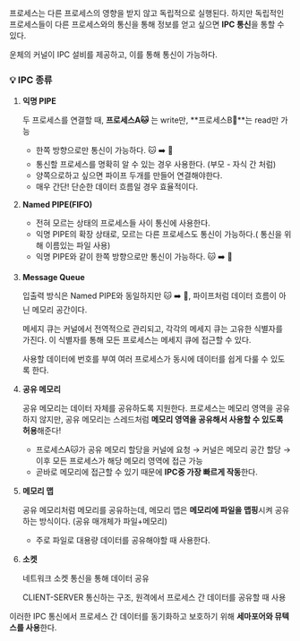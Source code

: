 프로세스는 다른 프로세스의 영향을 받지 않고 독립적으로 실행된다. 하지만 독립적인 프로세스들이 다른 프로세스와의 통신을 통해 정보를 얻고 싶으면 **IPC 통신**을 통할 수 있다.

운체의 커널이 IPC 설비를 제공하고, 이를 통해 통신이 가능하다.

### 💡 IPC 종류

1. **익명 PIPE**
    
    두 프로세스를 연결할 때, **프로세스A🐱** 는 write만, **프로세스B🐶**는 read만 가능
    
    - 한쪽 방향으로만 통신이 가능하다. 🐱 ➡️ 🐶
    - 통신할 프로세스를 명확히 알 수 있는 경우 사용한다. (부모 - 자식 간 처럼)
    - 양쪽으로하고 싶으면 파이프 두개를 만들어 연결해야한다.
    - 매우 간단! 단순한 데이터 흐름일 경우 효율적이다.
2. **Named PIPE(FIFO)**
    - 전혀 모르는 상태의 프로세스들 사이 통신에 사용한다.
    - 익명 PIPE의 확장 상태로, 모르는 다른 프로세스도 통신이 가능하다.( 통신을 위해 이름있는 파일 사용)
    - 익명 PIPE와 같이 한쪽 방향으로만 통신이 가능하다. 🐱 ➡️ 🐶
3. **Message Queue**
    
    입출력 방식은 Named PIPE와 동일하지만 🐱 ➡️ 🐶, 파이프처럼 데이터 흐름이 아닌 메모리 공간이다. 
    
    메세지 큐는 커널에서 전역적으로 관리되고, 각각의 메세지 큐는 고유한 식별자를 가진다. 이 식별자를 통해 모든 프로세스는 메세지 큐에 접근할 수 있다.
    
    사용할 데이터에 번호를 부여 여러 프로세스가 동시에 데이터를 쉽게 다룰 수 있도록 한다.
    
4. **공유 메모리**
    
    공유 메모리는 데이터 자체를 공유하도록 지원한다. 프로세스는 메모리 영역을 공유하지 않지만, 공유 메모리는 스레드처럼 **메모리 영역을 공유해서 사용할 수 있도록 허용**해준다!
    
    - 프로세스A🐱가 공유 메모리 할당을 커널에 요청 → 커널은 메모리 공간 할당 → 이후 모든 프로세스가 해당 메모리 영역에 접근 가능
    - 곧바로 메모리에 접근할 수 있기 때문에 **IPC중 가장 빠르게 작동**한다.
5. **메모리 맵**
    
    공유 메모리처럼 메모리를 공유하는데, 메모리 맵은 **메모리에 파일을 맵핑**시켜 공유하는 방식이다. (공유 매개체가 파일+메모리)
    
    - 주로 파일로 대용량 데이터를 공유해야할 때 사용한다.
6. **소켓**
    
    네트워크 소켓 통신을 통해 데이터 공유
    
    CLIENT-SERVER 통신하는 구조, 원격에서 프로세스 간 데이터를 공유할 때 사용
    

이러한 IPC 통신에서 프로세스 간 데이터를 동기화하고 보호하기 위해 **세마포어와 뮤텍스를 사용**한다.
